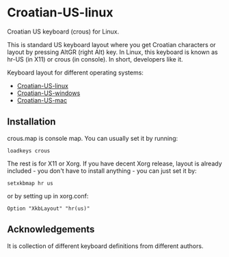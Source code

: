 # Croatian-US-linux

Croatian US keyboard (crous) for Linux.

This is standard US keyboard layout where you get Croatian characters or layout by pressing AltGR (right Alt) key.
In Linux, this keyboard is known as hr-US (in X11) or crous (in console).
In short, developers like it.

Keyboard layout for different operating systems:
* [Croatian-US-linux](https://github.com/kost/Croatian-US-linux)
* [Croatian-US-windows](https://github.com/kost/Croatian-US-windows)
* [Croatian-US-mac](https://github.com/kost/Croatian-US-mac)

## Installation

crous.map is console map. You can usually set it by running:

```
loadkeys crous
```

The rest is for X11 or Xorg. If you have decent Xorg release, layout is already
included - you don't have to install anything - you can just set it by:

```
setxkbmap hr us
```

or by setting up in xorg.conf:

```
Option "XkbLayout" "hr(us)"
```

## Acknowledgements

It is collection of different keyboard definitions from different authors.

